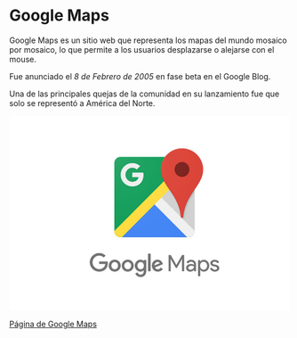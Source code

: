 # Google Maps

Google Maps es un sitio web que representa los mapas del mundo mosaico por mosaico, lo que permite a los usuarios desplazarse o alejarse con el mouse.

Fue anunciado el *_8 de Febrero de 2005_* en fase beta en el Google Blog.

Una de las principales quejas de la comunidad en su lanzamiento fue que solo se representó a América del Norte.

![GoogleMaps](https://github.com/polettex/SMX2-M8UF1A1-HistoriaWeb-2004-GoogleMaps-PolCasadesus/blob/main/GOOGLEMAPS.jpg "Logo de Google Maps")

[Página de Google Maps](https://www.google.com/maps "Página de Google Maps")
